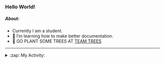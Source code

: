 ### Hello World!

##### About:
- Currently I am a student.
- 🌱 I’m learning how to make better documentation.
- 🌱 GO PLANT SOME TREES AT [TEAM TREES](https://teamtrees.org/)

---
<details>
  <summary>:zap: My Activity:</summary>
  
<!--START_SECTION:waka-->
![Code Time](http://img.shields.io/badge/Code%20Time-1%2C152%20hrs%2043%20mins-blue)

**I'm a Night 🦉** 

```text
🌞 Morning                1466 commits        ██░░░░░░░░░░░░░░░░░░░░░░░   09.27 % 
🌆 Daytime                5583 commits        █████████░░░░░░░░░░░░░░░░   35.31 % 
🌃 Evening                4558 commits        ███████░░░░░░░░░░░░░░░░░░   28.83 % 
🌙 Night                  4205 commits        ███████░░░░░░░░░░░░░░░░░░   26.59 % 
```
📅 **I'm Most Productive on Wednesday** 

```text
Monday                   2361 commits        ████░░░░░░░░░░░░░░░░░░░░░   14.93 % 
Tuesday                  2071 commits        ███░░░░░░░░░░░░░░░░░░░░░░   13.10 % 
Wednesday                3652 commits        ██████░░░░░░░░░░░░░░░░░░░   23.10 % 
Thursday                 1968 commits        ███░░░░░░░░░░░░░░░░░░░░░░   12.45 % 
Friday                   1569 commits        ██░░░░░░░░░░░░░░░░░░░░░░░   09.92 % 
Saturday                 1407 commits        ██░░░░░░░░░░░░░░░░░░░░░░░   08.90 % 
Sunday                   2784 commits        ████░░░░░░░░░░░░░░░░░░░░░   17.61 % 
```


📊 **This Week I Spent My Time On** 

```text
🔥 Editors: 
VS Code                  2 hrs 36 mins       █████████████████████████   100.00 % 

🐱‍💻 Projects: 
giveth-dapps-v2          2 hrs 32 mins       ████████████████████████░   97.44 % 
praise                   4 mins              █░░░░░░░░░░░░░░░░░░░░░░░░   02.56 % 
```


 Last Updated on 18/07/2023 22:11:03 UTC
<!--END_SECTION:waka-->
</details>
